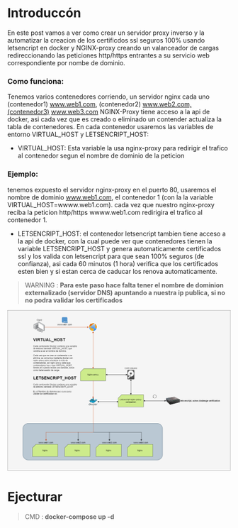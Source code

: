 # Introduccón

En este post vamos a ver como crear un servidor proxy inverso y la automatizar la creacion de los certificdos ssl seguros 100% usando letsencript  en docker y NGINX-proxy creando un valanceador de cargas redireccionando las peticiones http/https entrantes a su servicio web correspondiente por nombe de dominio.

### Como funciona:

Tenemos varios contenedores corriendo, un servidor nginx cada uno  (contenedor1) www.web1.com, (contenedor2) www.web2.com,(contenedor3) www.web3.com
NGINX-Proxy tiene acceso a la api de docker, asi cada vez que es creado o eliminado un contender actualiza la tabla de contenedores.
En cada contenedor usaremos las variables de entorno VIRTUAL_HOST y LETSENCRIPT_HOST:

- VIRTUAL_HOST: Esta variable la usa nginx-proxy para redirigir el trafico al contenedor segun el nombre de dominio de la peticion

### Ejemplo: 

tenemos expuesto el servidor nginx-proxy en el puerto 80, usaremos el nombre de dominio www.web1.com, el contenedor 1 (con la la variable VIRTUAL_HOST=wwww.web1.com).
cada vez que nuestro nginx-proxy reciba la peticion http/https wwww.web1.com redirigira el trafico al contenedor 1.

- LETSENCRIPT_HOST: el contenedor letsencript tambien tiene acceso a la api de docker, con la cual puede ver que contenedores tienen la variable LETSENCRIPT_HOST y genera  automaticamente certificados ssl y los valida con letsencript para que sean 100% seguros (de confianza), asi cada 60 minutos (1 hora) verifica que los certificados esten bien y si estan cerca de caducar los renova automaticamente.

> WARNING : **Para este paso hace falta tener el nombre de dominion externalizado (servidor DNS) apuntando a nuestra ip publica, si no no podra validar los certificados**

<img src="./diagrama.png">

# Ejecturar
 > CMD : **docker-compose up -d**
